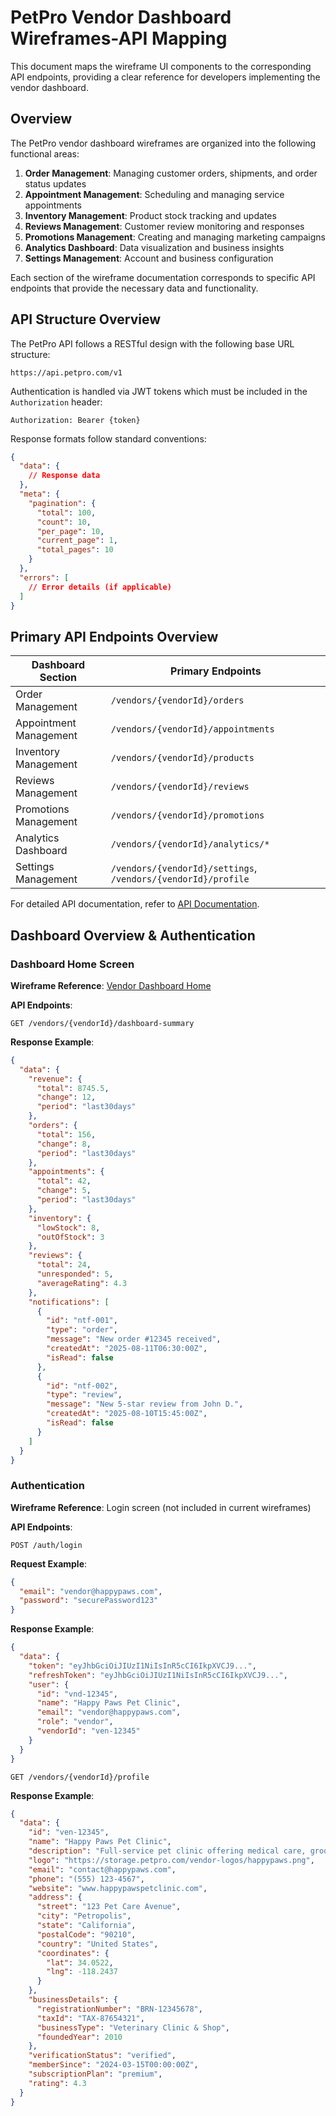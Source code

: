 # PetPro Vendor Dashboard Wireframes-API Mapping

This document maps the wireframe UI components to the corresponding API endpoints, providing a clear reference for developers implementing the vendor dashboard.

## Overview

The PetPro vendor dashboard wireframes are organized into the following functional areas:

1. **Order Management**: Managing customer orders, shipments, and order status updates
2. **Appointment Management**: Scheduling and managing service appointments
3. **Inventory Management**: Product stock tracking and updates
4. **Reviews Management**: Customer review monitoring and responses
5. **Promotions Management**: Creating and managing marketing campaigns
6. **Analytics Dashboard**: Data visualization and business insights
7. **Settings Management**: Account and business configuration

Each section of the wireframe documentation corresponds to specific API endpoints that provide the necessary data and functionality.

## API Structure Overview

The PetPro API follows a RESTful design with the following base URL structure:

```
https://api.petpro.com/v1
```

Authentication is handled via JWT tokens which must be included in the `Authorization` header:

```
Authorization: Bearer {token}
```

Response formats follow standard conventions:

```json
{
  "data": {
    // Response data
  },
  "meta": {
    "pagination": {
      "total": 100,
      "count": 10,
      "per_page": 10,
      "current_page": 1,
      "total_pages": 10
    }
  },
  "errors": [
    // Error details (if applicable)
  ]
}
```

## Primary API Endpoints Overview

| Dashboard Section | Primary Endpoints |
|-------------------|-------------------|
| Order Management | `/vendors/{vendorId}/orders` |
| Appointment Management | `/vendors/{vendorId}/appointments` |
| Inventory Management | `/vendors/{vendorId}/products` |
| Reviews Management | `/vendors/{vendorId}/reviews` |
| Promotions Management | `/vendors/{vendorId}/promotions` |
| Analytics Dashboard | `/vendors/{vendorId}/analytics/*` |
| Settings Management | `/vendors/{vendorId}/settings`, `/vendors/{vendorId}/profile` |

For detailed API documentation, refer to [API Documentation](/docs/api/api-endpoints.md).

## Dashboard Overview & Authentication

### Dashboard Home Screen

**Wireframe Reference**: [Vendor Dashboard Home](/docs/ui-ux-guidelines/wireframes.md)

**API Endpoints**:

```
GET /vendors/{vendorId}/dashboard-summary
```

**Response Example**:

```json
{
  "data": {
    "revenue": {
      "total": 8745.5,
      "change": 12,
      "period": "last30days"
    },
    "orders": {
      "total": 156,
      "change": 8,
      "period": "last30days"
    },
    "appointments": {
      "total": 42,
      "change": 5,
      "period": "last30days"
    },
    "inventory": {
      "lowStock": 8,
      "outOfStock": 3
    },
    "reviews": {
      "total": 24,
      "unresponded": 5,
      "averageRating": 4.3
    },
    "notifications": [
      {
        "id": "ntf-001",
        "type": "order",
        "message": "New order #12345 received",
        "createdAt": "2025-08-11T06:30:00Z",
        "isRead": false
      },
      {
        "id": "ntf-002",
        "type": "review",
        "message": "New 5-star review from John D.",
        "createdAt": "2025-08-10T15:45:00Z",
        "isRead": false
      }
    ]
  }
}
```

### Authentication

**Wireframe Reference**: Login screen (not included in current wireframes)

**API Endpoints**:

```
POST /auth/login
```

**Request Example**:

```json
{
  "email": "vendor@happypaws.com",
  "password": "securePassword123"
}
```

**Response Example**:

```json
{
  "data": {
    "token": "eyJhbGciOiJIUzI1NiIsInR5cCI6IkpXVCJ9...",
    "refreshToken": "eyJhbGciOiJIUzI1NiIsInR5cCI6IkpXVCJ9...",
    "user": {
      "id": "vnd-12345",
      "name": "Happy Paws Pet Clinic",
      "email": "vendor@happypaws.com",
      "role": "vendor",
      "vendorId": "ven-12345"
    }
  }
}
```

```
GET /vendors/{vendorId}/profile
```

**Response Example**:

```json
{
  "data": {
    "id": "ven-12345",
    "name": "Happy Paws Pet Clinic",
    "description": "Full-service pet clinic offering medical care, grooming, and premium pet products.",
    "logo": "https://storage.petpro.com/vendor-logos/happypaws.png",
    "email": "contact@happypaws.com",
    "phone": "(555) 123-4567",
    "website": "www.happypawspetclinic.com",
    "address": {
      "street": "123 Pet Care Avenue",
      "city": "Petropolis",
      "state": "California",
      "postalCode": "90210",
      "country": "United States",
      "coordinates": {
        "lat": 34.0522,
        "lng": -118.2437
      }
    },
    "businessDetails": {
      "registrationNumber": "BRN-12345678",
      "taxId": "TAX-87654321",
      "businessType": "Veterinary Clinic & Shop",
      "foundedYear": 2010
    },
    "verificationStatus": "verified",
    "memberSince": "2024-03-15T00:00:00Z",
    "subscriptionPlan": "premium",
    "rating": 4.3
  }
}
```
